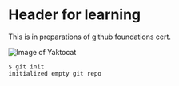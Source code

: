 # Header for learning
This is in preparations of github foundations cert.

![Image of Yaktocat](https://octodex.github.com/images/yaktocat.png)

```
$ git init
initialized empty git repo
```
